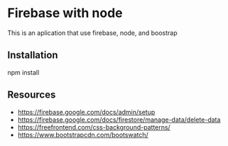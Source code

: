 # Firebase with node

This is an aplication that use firebase, node, and boostrap

## Installation

npm install

## Resources

- https://firebase.google.com/docs/admin/setup
- https://firebase.google.com/docs/firestore/manage-data/delete-data
- https://freefrontend.com/css-background-patterns/
- https://www.bootstrapcdn.com/bootswatch/

